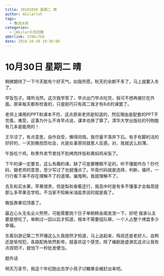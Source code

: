 ```yaml
---
title: 20181030 星期二 晴
author: Akilarlxh
tags:
  - 📚流水账
categories:
  - 🍬Akilarの泡泡糖
abbrlink: 3396c7b8
date: 2018-10-30 19:38:00
---
```

# 10月30日 星期二 晴

稍微期待了一下今天能有个好天气，如我所愿。秋天的余额不多了，马上就要入冬了。

早饭包子。理所当然。这次我学乖了，早点出门早点吃完，我可不想再被拦在外面。原来每天都有检查的，只是刚巧只有周二我才有8点的课罢了。

老师上课用的PPT和课本不符，这点原来老师是知道的，然后理由是配套的PPT不完善。难受，这事为什么不肯早点说，课本也换了算了。清华大学出版社的刊物能有几本是能用的！

王华凉了，有点意思，自作自受，懒得同情。我尽量不落井下石。有手有脚的活的好好的，一天到晚抱怨社会，光是处事原则就惹人反感。对，我就这么刻薄。

午饭吃个鸡，秋季外卖节里找不到烤肉拌饭和黄焖鸡米饭了。

下午的课一定要去，这么有趣的课，缺了可是要睡眠不足的。听不懂能咋办？抄代码，据老师的意思，至少写过了也就懂点了。毕竟代码就是选择，判断，循环，一行行看下来不存在理解不了的道理。骗鬼咧，我就理解不了。

去东和买水果，苹果很贵，但是梨和香蕉还行，我高中时是有多不懂事才会每周提那么多苹果去学校。不当家不知柴米油盐贵说的就是我了。

晚饭靠果切顶着了。

最近心头无名业火熊熊，可能需要挑个日子单刷韩金阁发泄一下，好吧 我承认主要是想吃了。单刷过一回以后才知道，根本不需要组队嘛，一个人占整个烤盘多少幸福。

东离剑游记第二节开播这么久我居然才知道，马上追起来，殇叔还是老好人，血鸭还是愉悦犯，各路配角依然影帝，就喜欢这个感觉，除了编剧是虚渊玄这点让我有点捏把汗，就怕下一秒批发便当。

题外话

明天万圣节，我这个年纪跑出去学小孩子讨糖果会被赶出来吧。







